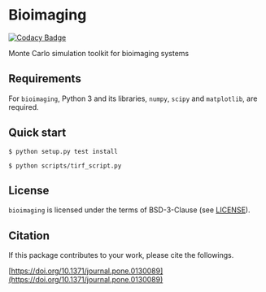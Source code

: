 Bioimaging
==========

[![Codacy Badge](https://api.codacy.com/project/badge/Grade/ca714025c04b456dbaa036e0275cb603)](https://www.codacy.com/app/ecell/bioimaging?utm_source=github.com&amp;utm_medium=referral&amp;utm_content=ecell/bioimaging&amp;utm_campaign=Badge_Grade)

Monte Carlo simulation toolkit for bioimaging systems

Requirements
------------

For `bioimaging`, Python 3 and its libraries, `numpy`, `scipy` and `matplotlib`, are required.

Quick start
-----------

```
$ python setup.py test install
```

```
$ python scripts/tirf_script.py
```

License
-------

`bioimaging` is licensed under the terms of BSD-3-Clause (see [LICENSE](/LICENSE)).

Citation
--------

If this package contributes to your work, please cite the followings.

[https://doi.org/10.1371/journal.pone.0130089](https://doi.org/10.1371/journal.pone.0130089)
